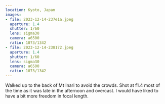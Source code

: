 ```yaml
---
location: Kyoto, Japan
images:
- file: 2023-12-14-237e1a.jpeg
  aperture: 1.4
  shutter: 1/60
  lens: sigma30
  camera: a6500
  ratio: 1073/1342
- file: 2023-12-14-238172.jpeg
  aperture: 1.4
  shutter: 1/60
  lens: sigma30
  camera: a6500
  ratio: 1073/1342
---
```


Walked up to the back of Mt Inari to avoid the crowds. Shot at f1.4 most of the time as it was late in the afternoon and overcast. I would have liked to have a bit more freedom in focal length.
